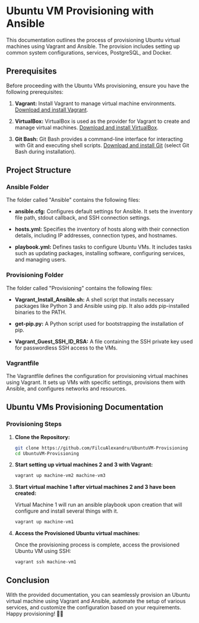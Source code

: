 # Ubuntu VM Provisioning with Ansible

This documentation outlines the process of provisioning Ubuntu virtual machines using Vagrant and Ansible. The provision includes setting up common system configurations, services, PostgreSQL, and Docker.

## Prerequisites

Before proceeding with the Ubuntu VMs provisioning, ensure you have the following prerequisites:

1. **Vagrant:** Install Vagrant to manage virtual machine environments. [Download and install Vagrant](https://www.vagrantup.com/downloads.html).

2. **VirtualBox:** VirtualBox is used as the provider for Vagrant to create and manage virtual machines. [Download and install VirtualBox](https://www.virtualbox.org/wiki/Downloads).

3. **Git Bash:** Git Bash provides a command-line interface for interacting with Git and executing shell scripts. [Download and install Git](https://git-scm.com/downloads) (select Git Bash during installation).

## Project Structure

### Ansible Folder

The folder called "Ansible" contains the following files:

- **ansible.cfg:** Configures default settings for Ansible. It sets the inventory file path, stdout callback, and SSH connection settings.

- **hosts.yml:** Specifies the inventory of hosts along with their connection details, including IP addresses, connection types, and hostnames.

- **playbook.yml:** Defines tasks to configure Ubuntu VMs. It includes tasks such as updating packages, installing software, configuring services, and managing users.

### Provisioning Folder

The folder called "Provisioning" contains the following files:

- **Vagrant_Install_Ansible.sh:** A shell script that installs necessary packages like Python 3 and Ansible using pip. It also adds pip-installed binaries to the PATH.

- **get-pip.py:** A Python script used for bootstrapping the installation of pip.

- **Vagrant_Guest_SSH_ID_RSA:** A file containing the SSH private key used for passwordless SSH access to the VMs.

### Vagrantfile

The Vagrantfile defines the configuration for provisioning virtual machines using Vagrant. It sets up VMs with specific settings, provisions them with Ansible, and configures networks and resources.

## Ubuntu VMs Provisioning Documentation

### Provisioning Steps

1. **Clone the Repository:**

    ```bash
    git clone https://github.com/FilcuAlexandru/UbuntuVM-Provisioning
    cd UbuntuVM-Provisioning
    ```

2. **Start setting up virtual machines 2 and 3 with Vagrant:**

    ```bash
    vagrant up machine-vm2 machine-vm3
    ```

4. **Start virtual machine 1 after virtual machines 2 and 3 have been created:**

    Virtual Machine 1 will run an ansible playbook upon creation that will configure and install several things with it.

    ```bash
    vagrant up machine-vm1
    ```

6. **Access the Provisioned Ubuntu virtual machines:**

    Once the provisioning process is complete, access the provisioned Ubuntu VM using SSH:

    ```bash
    vagrant ssh machine-vm1
    ```

## Conclusion

With the provided documentation, you can seamlessly provision an Ubuntu virtual machine using Vagrant and Ansible, automate the setup of various services, and customize the configuration based on your requirements. Happy provisioning! 🚀🐧
